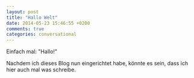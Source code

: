 ```yaml
---
layout: post
title: "Hallo Welt"
date: 2014-05-23 15:46:55 +0200
comments: true
categories: conversational
---
```

Einfach mal: "Hallo!"

Nachdem ich dieses Blog nun eingerichtet habe, könnte es sein, dass ich hier auch mal was schreibe.
